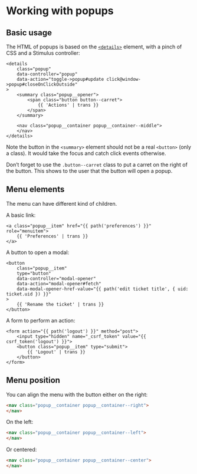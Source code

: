# Working with popups

## Basic usage

The HTML of popups is based on the [`<details>`](https://developer.mozilla.org/fr/docs/Web/HTML/Element/details) element, with a pinch of CSS and a Stimulus controller:

```twig
<details
    class="popup"
    data-controller="popup"
    data-action="toggle->popup#update click@window->popup#closeOnClickOutside"
>
    <summary class="popup__opener">
        <span class="button button--carret">
            {{ 'Actions' | trans }}
        </span>
    </summary>

    <nav class="popup__container popup__container--middle">
    </nav>
</details>
```

Note the button in the `<summary>` element should not be a real `<button>` (only a class).
It would take the focus and catch click events otherwise.

Don’t forget to use the `.button--carret` class to put a carret on the right of the button.
This shows to the user that the button will open a popup.

## Menu elements

The menu can have different kind of children.

A basic link:

```twig
<a class="popup__item" href="{{ path('preferences') }}" role="menuitem">
    {{ 'Preferences' | trans }}
</a>
```

A button to open a modal:

```twig
<button
    class="popup__item"
    type="button"
    data-controller="modal-opener"
    data-action="modal-opener#fetch"
    data-modal-opener-href-value="{{ path('edit ticket title', { uid: ticket.uid }) }}"
>
    {{ 'Rename the ticket' | trans }}
</button>
```

A form to perform an action:

```twig
<form action="{{ path('logout') }}" method="post">
    <input type="hidden" name="_csrf_token" value="{{ csrf_token('logout') }}">
    <button class="popup__item" type="submit">
        {{ 'Logout' | trans }}
    </button>
</form>
```

## Menu position

You can align the menu with the button either on the right:

```html
<nav class="popup__container popup__container--right">
</nav>
```

On the left:

```html
<nav class="popup__container popup__container--left">
</nav>
```

Or centered:

```html
<nav class="popup__container popup__container--center">
</nav>
```

